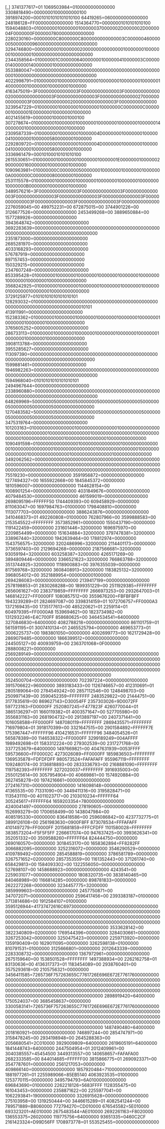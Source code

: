 [_]
3741377617=01
1069503984=0100000000000000
3308818490=00000001000000000100
3918974200=00010101010101010100
64419265=0600000000000000
248186128=FF00000000000000
1514364770=00000001010101010100
1594048803=010000000100000001000000370000002D0000002D0000004F0000000F0000007800000000000000
2280230160=00000000C8000000C8000000000000003C0000004600000050000000960000000000000000000000
3294746800=00000000010000000200000000000000010000000100000001000000010000000000000000000000
2344358564=010000001C0000006400000001000000410000003C00000014000000140000000100000000000000
3533880047=00000000000000000000000000000000000000000000000001000000000000000000000000000000
4022998791=01000000010000000100000001000000010000000100000014000000010000000100000001000000
4163475019=3F000000000000003F000000000000003F0000000000000020000000000000003F000000000000003F0000000000000027000000000000003F0000000000000020000000000000003F00000000000000
3239547229=010000000100000001000000010000000C0000000C000000010000001E0000000100000001000000
4021455619=00000001000001000100
307278674=01000000010000000100000001000000010000000100000014000000010000000000000001000000
2309587339=0100000001000000010000004D000000010000000100000041000000010000005800000001000000
2292809720=0100000001000000010000004D000000010000000100000041000000010000005800000001000000
3336961479=00010100010101010100
2615530651=010000000100000001000000010000001E0000000100000029000000160000000100000001000000
1090963981=010000000C000000050000000100000001000000010000000A0000000C0000000800000001000000
2531115578=010000000100000001000000010000000100000001000000010000000B0000000100000001000000
3489576216=3F000000000000003F000000000000003F000000000000003F000000000000003F000000000000003F000000000000003F000000000000003F000000000000003F000000000000003F00000000000000
2276059045=00
499752231=00
672875015=00
3744901226=00
3126677526=0000000000000000
2453499268=00
3889650884=00
1577289926=0000000000000000
3943648742=00000000000000000000
3692283639=00000000000000000000000000000000000000000000000000000000000000000000000000000000
2351873000=00000000000000000000
2685281970=00000000000000000000
4033168293=00000000000000000000
576787919=00000000000000000000
897157453=00000000000000000000
150329215=00000000000000000000
2347607248=00000000000000000000
853395428=01000000010000000100000001000000010000000100000001000000010000000100000000000000
3568242925=01000000010000000100000001000000010000000100000001000000010000000100000000000000
3729125977=01010101010101010101
128293032=01000000000000000000000000000000000000000000000000000000000000000000000000010101
413911991=00000000000000000000
152383362=01000000010000000100000001000000010000000100000001000000010000000100000000000000
3765605252=00000000000000000000
286733113=01000000010000000100000001000000010000000100000001000000010000000100000000000000
3908113788=00000000000000000000
3955285627=00000000000000000000
113097390=00000000000000000000000000000000000000000000000000000000000000000000000000000000
1599881461=00000000000000000000
1946982263=00000000000000000000000000000000000000000000000000000000000000000000000000000000
1594968040=01010101010101010101
2494967644=00000000000000000000
2338960880=00000000000000000000000000000000000000000000000000000000000000000000000000000000
648269969=50000000500000005000000050000000500000005000000050000000500000005000000000000000
1270483582=50000000500000005000000050000000500000005000000050000000500000005000000000000000
3475319764=00000000000000000000
101203163=0100000000000000010000000000000001000000000000000100000000000000010000000000000001000000000000000100000000000000010000000000000001000000000000000100000000000000
1090491598=0100000000000000010000000000000001000000000000000100000000000000010000000000000001000000000000000100000000000000010000000000000001000000000000000100000000000000
3492062562=0000000000000000000000000000000000000000000000000000000000000000000000000000000000000000000000000000000000000000000000000000000000000000000000000000000000000000
75519230=0000000000000000
3591956872=0000000000000000
1277494327=00
1655922668=00
1845845372=00000000
1810596007=0000000000000000
1144628154=00
1008901254=0000000000000000
4031849676=0000000000000000
4079484530=0000000000000000
461599019=0000000000000000
2698095196=FFFFFF50
1744409393=00
609458929=00000000
811063047=00
1697984763=01000000
1798408810=00000000
1113077703=0000000000000000
3886243876=0000000000000000
3410468373=01
492260808=01000000
762807966=00
3599888583=00
2153545522=FFFFFFFF
3573852961=00000000
1550437190=00000000
1191422459=00000000
231601446=32000000
1696975970=00
2209854499=00000000
151634884=32000000
3797478381=32000000
338967440=32000000
1942639464=00
178812974=00000000
1543756575=32000000
3202486996=32000000
2114401173=00000000
3736597403=00
2129694268=00000000
2187566681=32000000
93059194=32000000
603258387=32000000
4265171269=00
3894809446=00000000
3366521623=32000000
766863788=32000000
3513744925=32000000
1118900883=00
3976355039=00000000
817569768=32000000
3608408913=32000000
1183825132=32000000
3968054012=00
3521889954=0000000001000000
2694286083=0000000000000000
2139417199=0000000000000000
2578198853=01
2830268288=00
1899351229=00
2511929385=FFFFFFFF
2656061627=00
2383719859=FFFFFFFF
2666973253=00
2932647003=01
1468142227=FF0000FF
1080857512=00
3559676200=FBFBFBFF
1943239289=01
2824697087=00
3398314159=01
1072706757=FF0000A3
1372169435=00
1735177613=00
485220621=01
2259114=01
604979395=FF0000A8
1539694621=00
1823734982=00
1312932246=E4C700FF
858680625=00
3464534541=64000000
3270846830=64000000
4082788218=0000000000000000
861101759=01
561591195=01
3007410134=01
2465525794=00000000
469653773=01
3006225737=00
1983801050=00000000
4002699773=00
1621729428=00
2869079485=00000000
1866399512=0000000000000000
244505127=00
400939759=00
2363701068=0F000000
2888008221=00000000
2569289149=0000000000000000000000000000000000000000000000000000000000000000000000000000000000000000000000000000000000000000000000000000000000000000000000000000000000000000000000000000000000000000000000000000000000000000000000000000000000000000000000000000000000000000
3524500704=0000000000000000
702397224=0000000001000000
3915706622=96000000
3893183433=00
1126746657=00
412310691=01
2805189064=00
2784549242=00
2857112546=00
1248498703=00
2509971439=00
3590452359=FFFFFFFF
2483529822=00
21444751=00
3177835619=00
869627143=D30054FF
2357303026=9D0072FF
597723163=FD0000FF
2520807245=F477823F
4260770044=01
3865136297=01
1660119382=01
4003571647=00
527705980=00
3556831163=00
2681904732=00
2913897197=00
2407371441=00
1016058588=FF0000FF
1487080119=FFFFFFFF
2869435571=FFFFFFFF
716979804=01
3918170399=00
3321647515=00
2901584892=FFFFFF7E
1753967447=FFFFFF96
4104216531=FFFFFF96
3484054526=01
565878389=00
1146538322=FF0000FF
3299189249=004AFFFF
1989492698=01
1583312224=00
279302539=00
2317271768=00
3377253679=64000000
1497669821=00
4047631939=0053FFFF
595736600=FF00002C
4273026089=FF0000FF
1859836503=FFFFFFFF
1369535878=FDFDFDFF
980573524=FAFAFAFF
955967119=FFFFFFFF
1092480174=00
3136818893=00
2833336793=00
2168881090=FFFFFFFF
1197582393=FFFFFFFF
3272020037=FFFFFFFF
3916935003=00
2550125614=00
3057954904=00
40669861=00
1574920884=00
3627458278=00
1974216661=0000000000000000
2724167310=0000000000000000
1416098148=0000000000000000
41365535=00
71331090=00
3449411316=00
3195828471=00
1135431110=00
4011023717=00
2103010234=FFFFFF64
305245617=FFFFFF64
1659203354=7800000000000000
4240041497=0000000000000000
278190605=0000000000000000
1526993279=00
1700658499=00
1438047984=00
4085195330=00000000
836418586=00
2596086842=00
4237732775=01
3899126108=00
2561983630=0900F8FF
873078534=FFFAFAFF
4101497279=FF0000FF
2015681859=FFFCFDFF
1101580028=FFFFFFFF
3838573204=F5F5F5FF
2266617074=00
947637425=00
3993626341=00
352051332=00
3509588260=FFFFFF64
824444750=00000000
2690160570=00000000
3018453170=00
1658362894=FF8282FF
3066882095=00000000
3252316072=00000000
3546290529=00000000
4109789492=00000000
2854588819=00000000
3786581789=00000000
3267571652=02000000
2857353559=00
1161352443=00
371261740=00
658429813=00
1584093302=00
1322556050=0000000000000000
527698107=00
1458688923=0000000000000000
4243541=00
2259031077=0000000000000000
1808320735=00
3838140465=00
840468989=00
1166814285=00000000
898781833=00000000
2622272268=00000000
3234457775=32000000
3859999603=0000000000000000
2457750871=00
347072071=0000000000000000
2596417456=00
2393383187=01000000
3713814686=00
1912584107=01000000
3595126944=41737472616C6973000000000000000000000000000000000000000000000000000000000000000000000000000000000000000000000000000000000000000000000000000000000000000000000000000000000000000000000000000000000000000000000000000000000000000000000000000000000000000000000000
3533628142=00
3822340809=02000000
1769544396=00000000
3284030661=00000000
3267253042=00000000
3250475423=00000000
2259713920=00000000
1359190409=00
1629011095=00000000
3262598138=01000000
810791531=01000000
3125666801=00000000
2012643339=00000000
2283308732=0000000000000000
1367972961=0000000000000000
2675159640=00
1538501528=FFFFFFFF
1497388934=00
2262162758=01
83130636=00
4136317373=01
1183454089=00
2938760401=00
3575293618=00
2105756321=00000000
3456411585=7265736F757263655C7761726E696E672E776176000000000000000000000000000000000000000000000000000000000000000000000000000000000000000000000000000000000000000000000000000000000000000000000000000000000000000000000000000000000000000000000000000000000000000000000000
2898919420=64000000
1750524037=00
3685458637=00000000
3300583141=7265736F757263655C7761726E696E672E776176000000000000000000000000000000000000000000000000000000000000000000000000000000000000000000000000000000000000000000000000000000000000000000000000000000000000000000000000000000000000000000000000000000000000000000000000
1487490480=64000000
2018160921=0000000000000000
746897244=00
2854747971=00
3158478245=00
2934198948=00
2645288363=00
2056680541=2C010000
3929009809=64000000
2619605191=64000000
1841448743=64000000
2447504954=01
2012409961=00
3040385557=45454500
3449313557=00
140658657=FAFAFA00
2682333585=00
844014685=FFFFFF00
3815866775=01
2690923371=00
3547787601=00000000
2561217053=00000000
409866140=0000000000000000
1857920484=7100000000000000
1881977261=01
2255989066=85EB5140
4063923535=01000000
1253770115=00000000
3495794793=6A01000000000000
696843690=01000000
2262218126=5683FFFF
1128355475=00
161043453=00000000
2358871622=00
2255977041=00
1062293841=1900000000000000
3326915628=0000000000000000
275103958=00
1319250444=00
3446615289=01
4082541244=00
789571889=B8060000
772794270=CD010000
676545582=5E010000
693323201=AE010000
2675483544=AE010000
2692261163=F8020000
136553375=26020000
119775756=64000000
93651335=0460C2CF
2161423324=D99D56FF
1708973778=01
553525455=0000000000000000
